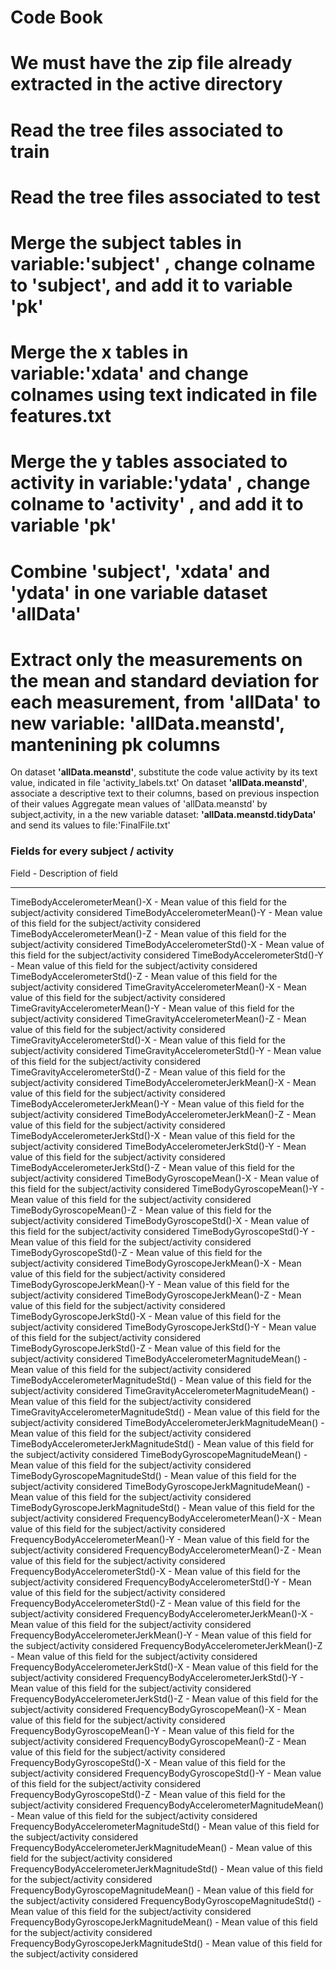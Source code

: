 # Code Book

# We must have the zip file already extracted in the active directory 
# Read the tree files associated to train
# Read the tree files associated to test
# Merge the subject tables in variable:**'subject'** , change colname to 'subject', and add it to variable **'pk'** 
# Merge the x tables in variable:**'xdata'** and change colnames using text indicated in file features.txt
# Merge the y tables associated to activity in variable:**'ydata'** , change colname to 'activity' , and add it to variable **'pk'**
# Combine 'subject', 'xdata' and 'ydata' in one variable dataset **'allData'** 
# Extract only the measurements on the mean and standard deviation for each measurement, from 'allData' to new variable: **'allData.meanstd'**, mantenining pk columns 
On dataset **'allData.meanstd'**,  substitute the code value activity by its text value, indicated in file 'activity_labels.txt'
On dataset **'allData.meanstd'**, associate a descriptive text to their columns, based on previous inspection of their values
Aggregate mean values of 'allData.meanstd' by subject,activity,  in a the new variable dataset: **'allData.meanstd.tidyData'** and send its values to file:'FinalFile.txt'

### Fields for every subject / activity
Field                       -  Description of field
______________________________________
TimeBodyAccelerometerMean()-X    -  Mean value of this field for the subject/activity considered 
TimeBodyAccelerometerMean()-Y    -  Mean value of this field for the subject/activity considered 
TimeBodyAccelerometerMean()-Z    -  Mean value of this field for the subject/activity considered 
TimeBodyAccelerometerStd()-X    -  Mean value of this field for the subject/activity considered 
TimeBodyAccelerometerStd()-Y    -  Mean value of this field for the subject/activity considered 
TimeBodyAccelerometerStd()-Z    -  Mean value of this field for the subject/activity considered 
TimeGravityAccelerometerMean()-X    -  Mean value of this field for the subject/activity considered 
TimeGravityAccelerometerMean()-Y    -  Mean value of this field for the subject/activity considered 
TimeGravityAccelerometerMean()-Z    -  Mean value of this field for the subject/activity considered 
TimeGravityAccelerometerStd()-X    -  Mean value of this field for the subject/activity considered 
TimeGravityAccelerometerStd()-Y    -  Mean value of this field for the subject/activity considered 
TimeGravityAccelerometerStd()-Z    -  Mean value of this field for the subject/activity considered 
TimeBodyAccelerometerJerkMean()-X    -  Mean value of this field for the subject/activity considered 
TimeBodyAccelerometerJerkMean()-Y    -  Mean value of this field for the subject/activity considered 
TimeBodyAccelerometerJerkMean()-Z    -  Mean value of this field for the subject/activity considered 
TimeBodyAccelerometerJerkStd()-X    -  Mean value of this field for the subject/activity considered 
TimeBodyAccelerometerJerkStd()-Y    -  Mean value of this field for the subject/activity considered 
TimeBodyAccelerometerJerkStd()-Z    -  Mean value of this field for the subject/activity considered 
TimeBodyGyroscopeMean()-X    -  Mean value of this field for the subject/activity considered 
TimeBodyGyroscopeMean()-Y    -  Mean value of this field for the subject/activity considered 
TimeBodyGyroscopeMean()-Z    -  Mean value of this field for the subject/activity considered 
TimeBodyGyroscopeStd()-X    -  Mean value of this field for the subject/activity considered 
TimeBodyGyroscopeStd()-Y    -  Mean value of this field for the subject/activity considered 
TimeBodyGyroscopeStd()-Z    -  Mean value of this field for the subject/activity considered 
TimeBodyGyroscopeJerkMean()-X    -  Mean value of this field for the subject/activity considered 
TimeBodyGyroscopeJerkMean()-Y    -  Mean value of this field for the subject/activity considered 
TimeBodyGyroscopeJerkMean()-Z    -  Mean value of this field for the subject/activity considered 
TimeBodyGyroscopeJerkStd()-X    -  Mean value of this field for the subject/activity considered 
TimeBodyGyroscopeJerkStd()-Y    -  Mean value of this field for the subject/activity considered 
TimeBodyGyroscopeJerkStd()-Z    -  Mean value of this field for the subject/activity considered 
TimeBodyAccelerometerMagnitudeMean()    -  Mean value of this field for the subject/activity considered 
TimeBodyAccelerometerMagnitudeStd()    -  Mean value of this field for the subject/activity considered 
TimeGravityAccelerometerMagnitudeMean()    -  Mean value of this field for the subject/activity considered 
TimeGravityAccelerometerMagnitudeStd()    -  Mean value of this field for the subject/activity considered 
TimeBodyAccelerometerJerkMagnitudeMean()    -  Mean value of this field for the subject/activity considered 
TimeBodyAccelerometerJerkMagnitudeStd()    -  Mean value of this field for the subject/activity considered 
TimeBodyGyroscopeMagnitudeMean()    -  Mean value of this field for the subject/activity considered 
TimeBodyGyroscopeMagnitudeStd()    -  Mean value of this field for the subject/activity considered 
TimeBodyGyroscopeJerkMagnitudeMean()    -  Mean value of this field for the subject/activity considered 
TimeBodyGyroscopeJerkMagnitudeStd()    -  Mean value of this field for the subject/activity considered 
FrequencyBodyAccelerometerMean()-X    -  Mean value of this field for the subject/activity considered 
FrequencyBodyAccelerometerMean()-Y    -  Mean value of this field for the subject/activity considered 
FrequencyBodyAccelerometerMean()-Z    -  Mean value of this field for the subject/activity considered 
FrequencyBodyAccelerometerStd()-X    -  Mean value of this field for the subject/activity considered 
FrequencyBodyAccelerometerStd()-Y    -  Mean value of this field for the subject/activity considered 
FrequencyBodyAccelerometerStd()-Z    -  Mean value of this field for the subject/activity considered 
FrequencyBodyAccelerometerJerkMean()-X    -  Mean value of this field for the subject/activity considered 
FrequencyBodyAccelerometerJerkMean()-Y    -  Mean value of this field for the subject/activity considered 
FrequencyBodyAccelerometerJerkMean()-Z    -  Mean value of this field for the subject/activity considered 
FrequencyBodyAccelerometerJerkStd()-X    -  Mean value of this field for the subject/activity considered 
FrequencyBodyAccelerometerJerkStd()-Y    -  Mean value of this field for the subject/activity considered 
FrequencyBodyAccelerometerJerkStd()-Z    -  Mean value of this field for the subject/activity considered 
FrequencyBodyGyroscopeMean()-X    -  Mean value of this field for the subject/activity considered 
FrequencyBodyGyroscopeMean()-Y    -  Mean value of this field for the subject/activity considered 
FrequencyBodyGyroscopeMean()-Z    -  Mean value of this field for the subject/activity considered 
FrequencyBodyGyroscopeStd()-X    -  Mean value of this field for the subject/activity considered 
FrequencyBodyGyroscopeStd()-Y    -  Mean value of this field for the subject/activity considered 
FrequencyBodyGyroscopeStd()-Z    -  Mean value of this field for the subject/activity considered 
FrequencyBodyAccelerometerMagnitudeMean()    -  Mean value of this field for the subject/activity considered 
FrequencyBodyAccelerometerMagnitudeStd()    -  Mean value of this field for the subject/activity considered 
FrequencyBodyAccelerometerJerkMagnitudeMean()    -  Mean value of this field for the subject/activity considered 
FrequencyBodyAccelerometerJerkMagnitudeStd()    -  Mean value of this field for the subject/activity considered 
FrequencyBodyGyroscopeMagnitudeMean()    -  Mean value of this field for the subject/activity considered 
FrequencyBodyGyroscopeMagnitudeStd()    -  Mean value of this field for the subject/activity considered 
FrequencyBodyGyroscopeJerkMagnitudeMean()    -  Mean value of this field for the subject/activity considered 
FrequencyBodyGyroscopeJerkMagnitudeStd()    -  Mean value of this field for the subject/activity considered 
